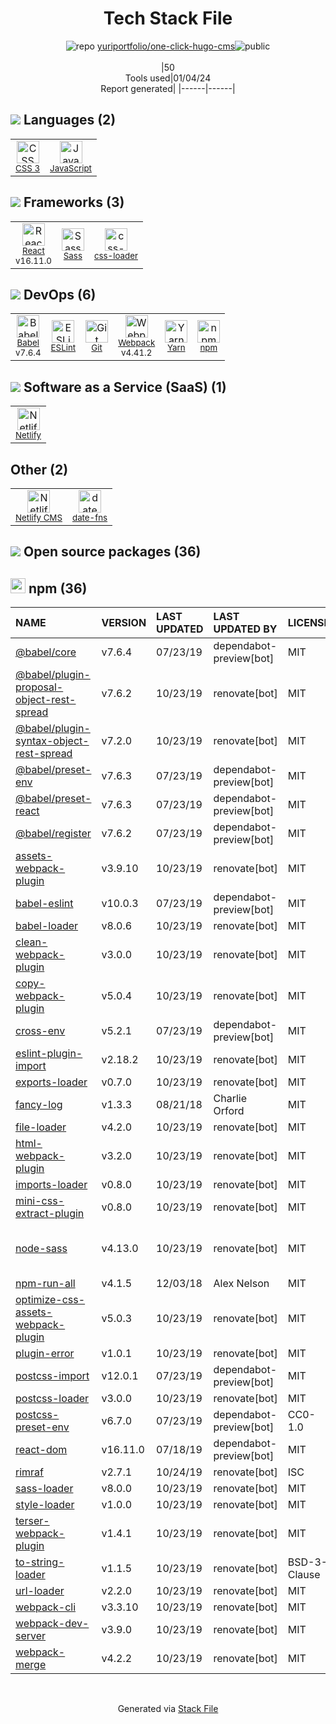 <!--
&lt;--- Readme.md Snippet without images Start ---&gt;
## Tech Stack
yuriportfolio/one-click-hugo-cms is built on the following main stack:

- [React](https://reactjs.org/) – Javascript UI Libraries
- [Sass](http://sass-lang.com/) – CSS Pre-processors / Extensions
- [JavaScript](https://developer.mozilla.org/en-US/docs/Web/JavaScript) – Languages
- [Webpack](http://webpack.js.org) – JS Build Tools / JS Task Runners
- [Babel](http://babeljs.io/) – JavaScript Compilers
- [Netlify](https://www.netlify.com/) – Static Web Hosting
- [ESLint](http://eslint.org/) – Code Review
- [Yarn](https://yarnpkg.com/) – Front End Package Manager
- [Netlify CMS](https://www.netlifycms.org/) – Self-Hosted Blogging / CMS
- [css-loader](https://github.com/webpack-contrib/css-loader) – CSS Pre-processors / Extensions
- [date-fns](https://date-fns.org/) – Javascript Utilities & Libraries

Full tech stack [here](/techstack.md)

&lt;--- Readme.md Snippet without images End ---&gt;

&lt;--- Readme.md Snippet with images Start ---&gt;
## Tech Stack
yuriportfolio/one-click-hugo-cms is built on the following main stack:

- <img width='25' height='25' src='https://img.stackshare.io/service/1020/OYIaJ1KK.png' alt='React'/> [React](https://reactjs.org/) – Javascript UI Libraries
- <img width='25' height='25' src='https://img.stackshare.io/service/1171/jCR2zNJV.png' alt='Sass'/> [Sass](http://sass-lang.com/) – CSS Pre-processors / Extensions
- <img width='25' height='25' src='https://img.stackshare.io/service/1209/javascript.jpeg' alt='JavaScript'/> [JavaScript](https://developer.mozilla.org/en-US/docs/Web/JavaScript) – Languages
- <img width='25' height='25' src='https://img.stackshare.io/service/1682/IMG_4636.PNG' alt='Webpack'/> [Webpack](http://webpack.js.org) – JS Build Tools / JS Task Runners
- <img width='25' height='25' src='https://img.stackshare.io/service/2739/-1wfGjNw.png' alt='Babel'/> [Babel](http://babeljs.io/) – JavaScript Compilers
- <img width='25' height='25' src='https://img.stackshare.io/service/2748/default_5dfbb146cf22182bca88c7d07f2515a5888fc12a.jpg' alt='Netlify'/> [Netlify](https://www.netlify.com/) – Static Web Hosting
- <img width='25' height='25' src='https://img.stackshare.io/service/3337/Q4L7Jncy.jpg' alt='ESLint'/> [ESLint](http://eslint.org/) – Code Review
- <img width='25' height='25' src='https://img.stackshare.io/service/5848/44mC-kJ3.jpg' alt='Yarn'/> [Yarn](https://yarnpkg.com/) – Front End Package Manager
- <img width='25' height='25' src='https://img.stackshare.io/service/7613/YIgPht1s_400x400.jpg' alt='Netlify CMS'/> [Netlify CMS](https://www.netlifycms.org/) – Self-Hosted Blogging / CMS
- <img width='25' height='25' src='https://img.stackshare.io/service/8074/default_d2b16fd6997fb2e164de645a34f9b8d5a880d999.png' alt='css-loader'/> [css-loader](https://github.com/webpack-contrib/css-loader) – CSS Pre-processors / Extensions
- <img width='25' height='25' src='https://img.stackshare.io/service/10865/default_5551fb8853689f607a2bc0d5a09355d5a3d52bf0.png' alt='date-fns'/> [date-fns](https://date-fns.org/) – Javascript Utilities & Libraries

Full tech stack [here](/techstack.md)

&lt;--- Readme.md Snippet with images End ---&gt;
-->
<div align="center">

# Tech Stack File
![](https://img.stackshare.io/repo.svg "repo") [yuriportfolio/one-click-hugo-cms](https://github.com/yuriportfolio/one-click-hugo-cms)![](https://img.stackshare.io/public_badge.svg "public")
<br/><br/>
|50<br/>Tools used|01/04/24 <br/>Report generated|
|------|------|
</div>

## <img src='https://img.stackshare.io/languages.svg'/> Languages (2)
<table><tr>
  <td align='center'>
  <img width='36' height='36' src='https://img.stackshare.io/service/6727/css.png' alt='CSS 3'>
  <br>
  <sub><a href="https://developer.mozilla.org/en-US/docs/Web/CSS/CSS3">CSS 3</a></sub>
  <br>
  <sub></sub>
</td>

<td align='center'>
  <img width='36' height='36' src='https://img.stackshare.io/service/1209/javascript.jpeg' alt='JavaScript'>
  <br>
  <sub><a href="https://developer.mozilla.org/en-US/docs/Web/JavaScript">JavaScript</a></sub>
  <br>
  <sub></sub>
</td>

</tr>
</table>

## <img src='https://img.stackshare.io/frameworks.svg'/> Frameworks (3)
<table><tr>
  <td align='center'>
  <img width='36' height='36' src='https://img.stackshare.io/service/1020/OYIaJ1KK.png' alt='React'>
  <br>
  <sub><a href="https://reactjs.org/">React</a></sub>
  <br>
  <sub>v16.11.0</sub>
</td>

<td align='center'>
  <img width='36' height='36' src='https://img.stackshare.io/service/1171/jCR2zNJV.png' alt='Sass'>
  <br>
  <sub><a href="http://sass-lang.com/">Sass</a></sub>
  <br>
  <sub></sub>
</td>

<td align='center'>
  <img width='36' height='36' src='https://img.stackshare.io/service/8074/default_d2b16fd6997fb2e164de645a34f9b8d5a880d999.png' alt='css-loader'>
  <br>
  <sub><a href="https://github.com/webpack-contrib/css-loader">css-loader</a></sub>
  <br>
  <sub></sub>
</td>

</tr>
</table>

## <img src='https://img.stackshare.io/devops.svg'/> DevOps (6)
<table><tr>
  <td align='center'>
  <img width='36' height='36' src='https://img.stackshare.io/service/2739/-1wfGjNw.png' alt='Babel'>
  <br>
  <sub><a href="http://babeljs.io/">Babel</a></sub>
  <br>
  <sub>v7.6.4</sub>
</td>

<td align='center'>
  <img width='36' height='36' src='https://img.stackshare.io/service/3337/Q4L7Jncy.jpg' alt='ESLint'>
  <br>
  <sub><a href="http://eslint.org/">ESLint</a></sub>
  <br>
  <sub></sub>
</td>

<td align='center'>
  <img width='36' height='36' src='https://img.stackshare.io/service/1046/git.png' alt='Git'>
  <br>
  <sub><a href="http://git-scm.com/">Git</a></sub>
  <br>
  <sub></sub>
</td>

<td align='center'>
  <img width='36' height='36' src='https://img.stackshare.io/service/1682/IMG_4636.PNG' alt='Webpack'>
  <br>
  <sub><a href="http://webpack.js.org">Webpack</a></sub>
  <br>
  <sub>v4.41.2</sub>
</td>

<td align='center'>
  <img width='36' height='36' src='https://img.stackshare.io/service/5848/44mC-kJ3.jpg' alt='Yarn'>
  <br>
  <sub><a href="https://yarnpkg.com/">Yarn</a></sub>
  <br>
  <sub></sub>
</td>

<td align='center'>
  <img width='36' height='36' src='https://img.stackshare.io/service/1120/lejvzrnlpb308aftn31u.png' alt='npm'>
  <br>
  <sub><a href="https://www.npmjs.com/">npm</a></sub>
  <br>
  <sub></sub>
</td>

</tr>
</table>

## <img src='https://img.stackshare.io/saas.svg'/> Software as a Service (SaaS) (1)
<table><tr>
  <td align='center'>
  <img width='36' height='36' src='https://img.stackshare.io/service/2748/default_5dfbb146cf22182bca88c7d07f2515a5888fc12a.jpg' alt='Netlify'>
  <br>
  <sub><a href="https://www.netlify.com/">Netlify</a></sub>
  <br>
  <sub></sub>
</td>

</tr>
</table>

## Other (2)
<table><tr>
  <td align='center'>
  <img width='36' height='36' src='https://img.stackshare.io/service/7613/YIgPht1s_400x400.jpg' alt='Netlify CMS'>
  <br>
  <sub><a href="https://www.netlifycms.org/">Netlify CMS</a></sub>
  <br>
  <sub></sub>
</td>

<td align='center'>
  <img width='36' height='36' src='https://img.stackshare.io/service/10865/default_5551fb8853689f607a2bc0d5a09355d5a3d52bf0.png' alt='date-fns'>
  <br>
  <sub><a href="https://date-fns.org/">date-fns</a></sub>
  <br>
  <sub></sub>
</td>

</tr>
</table>


## <img src='https://img.stackshare.io/group.svg' /> Open source packages (36)</h2>

## <img width='24' height='24' src='https://img.stackshare.io/service/1120/lejvzrnlpb308aftn31u.png'/> npm (36)

|NAME|VERSION|LAST UPDATED|LAST UPDATED BY|LICENSE|VULNERABILITIES|
|:------|:------|:------|:------|:------|:------|
|[@babel/core](https://www.npmjs.com/@babel/core)|v7.6.4|07/23/19|dependabot-preview[bot] |MIT|N/A|
|[@babel/plugin-proposal-object-rest-spread](https://www.npmjs.com/@babel/plugin-proposal-object-rest-spread)|v7.6.2|10/23/19|renovate[bot] |MIT|N/A|
|[@babel/plugin-syntax-object-rest-spread](https://www.npmjs.com/@babel/plugin-syntax-object-rest-spread)|v7.2.0|10/23/19|renovate[bot] |MIT|N/A|
|[@babel/preset-env](https://www.npmjs.com/@babel/preset-env)|v7.6.3|07/23/19|dependabot-preview[bot] |MIT|N/A|
|[@babel/preset-react](https://www.npmjs.com/@babel/preset-react)|v7.6.3|07/23/19|dependabot-preview[bot] |MIT|N/A|
|[@babel/register](https://www.npmjs.com/@babel/register)|v7.6.2|07/23/19|dependabot-preview[bot] |MIT|N/A|
|[assets-webpack-plugin](https://www.npmjs.com/assets-webpack-plugin)|v3.9.10|10/23/19|renovate[bot] |MIT|N/A|
|[babel-eslint](https://www.npmjs.com/babel-eslint)|v10.0.3|07/23/19|dependabot-preview[bot] |MIT|N/A|
|[babel-loader](https://www.npmjs.com/babel-loader)|v8.0.6|10/23/19|renovate[bot] |MIT|N/A|
|[clean-webpack-plugin](https://www.npmjs.com/clean-webpack-plugin)|v3.0.0|10/23/19|renovate[bot] |MIT|N/A|
|[copy-webpack-plugin](https://www.npmjs.com/copy-webpack-plugin)|v5.0.4|10/23/19|renovate[bot] |MIT|N/A|
|[cross-env](https://www.npmjs.com/cross-env)|v5.2.1|07/23/19|dependabot-preview[bot] |MIT|N/A|
|[eslint-plugin-import](https://www.npmjs.com/eslint-plugin-import)|v2.18.2|10/23/19|renovate[bot] |MIT|N/A|
|[exports-loader](https://www.npmjs.com/exports-loader)|v0.7.0|10/23/19|renovate[bot] |MIT|N/A|
|[fancy-log](https://www.npmjs.com/fancy-log)|v1.3.3|08/21/18|Charlie Orford |MIT|N/A|
|[file-loader](https://www.npmjs.com/file-loader)|v4.2.0|10/23/19|renovate[bot] |MIT|N/A|
|[html-webpack-plugin](https://www.npmjs.com/html-webpack-plugin)|v3.2.0|10/23/19|renovate[bot] |MIT|N/A|
|[imports-loader](https://www.npmjs.com/imports-loader)|v0.8.0|10/23/19|renovate[bot] |MIT|N/A|
|[mini-css-extract-plugin](https://www.npmjs.com/mini-css-extract-plugin)|v0.8.0|10/23/19|renovate[bot] |MIT|N/A|
|[node-sass](https://www.npmjs.com/node-sass)|v4.13.0|10/23/19|renovate[bot] |MIT|[CVE-2020-24025](https://github.com/advisories/GHSA-r8f7-9pfq-mjmv) (Moderate)<br/>[](https://github.com/advisories/GHSA-9v62-24cr-58cx) (Moderate)|
|[npm-run-all](https://www.npmjs.com/npm-run-all)|v4.1.5|12/03/18|Alex Nelson |MIT|N/A|
|[optimize-css-assets-webpack-plugin](https://www.npmjs.com/optimize-css-assets-webpack-plugin)|v5.0.3|10/23/19|renovate[bot] |MIT|N/A|
|[plugin-error](https://www.npmjs.com/plugin-error)|v1.0.1|10/23/19|renovate[bot] |MIT|N/A|
|[postcss-import](https://www.npmjs.com/postcss-import)|v12.0.1|07/23/19|dependabot-preview[bot] |MIT|N/A|
|[postcss-loader](https://www.npmjs.com/postcss-loader)|v3.0.0|10/23/19|renovate[bot] |MIT|N/A|
|[postcss-preset-env](https://www.npmjs.com/postcss-preset-env)|v6.7.0|07/23/19|dependabot-preview[bot] |CC0-1.0|N/A|
|[react-dom](https://www.npmjs.com/react-dom)|v16.11.0|07/18/19|dependabot-preview[bot] |MIT|N/A|
|[rimraf](https://www.npmjs.com/rimraf)|v2.7.1|10/24/19|renovate[bot] |ISC|N/A|
|[sass-loader](https://www.npmjs.com/sass-loader)|v8.0.0|10/23/19|renovate[bot] |MIT|N/A|
|[style-loader](https://www.npmjs.com/style-loader)|v1.0.0|10/23/19|renovate[bot] |MIT|N/A|
|[terser-webpack-plugin](https://www.npmjs.com/terser-webpack-plugin)|v1.4.1|10/23/19|renovate[bot] |MIT|N/A|
|[to-string-loader](https://www.npmjs.com/to-string-loader)|v1.1.5|10/23/19|renovate[bot] |BSD-3-Clause|N/A|
|[url-loader](https://www.npmjs.com/url-loader)|v2.2.0|10/23/19|renovate[bot] |MIT|N/A|
|[webpack-cli](https://www.npmjs.com/webpack-cli)|v3.3.10|10/23/19|renovate[bot] |MIT|N/A|
|[webpack-dev-server](https://www.npmjs.com/webpack-dev-server)|v3.9.0|10/23/19|renovate[bot] |MIT|N/A|
|[webpack-merge](https://www.npmjs.com/webpack-merge)|v4.2.2|10/23/19|renovate[bot] |MIT|N/A|

<br/>
<div align='center'>

Generated via [Stack File](https://github.com/marketplace/stack-file)
